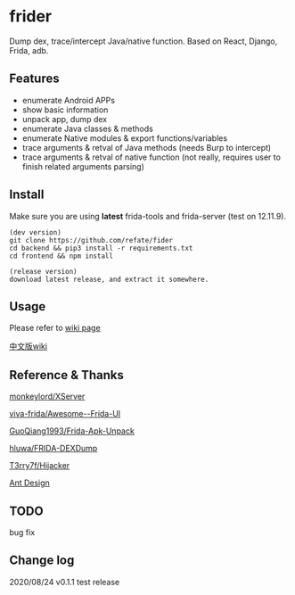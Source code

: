 # frider

Dump dex, trace/intercept Java/native function. Based on React, Django, Frida, adb. 

## Features

- enumerate Android APPs
- show basic information 
- unpack app, dump dex
- enumerate Java classes & methods
- enumerate Native modules & export functions/variables
- trace arguments & retval of Java methods (needs Burp to intercept)
- trace arguments & retval of native function (not really, requires user to finish related arguments parsing)

## Install

Make sure you are using **latest** frida-tools and frida-server (test on 12.11.9). 

```
(dev version)
git clone https://github.com/refate/fider
cd backend && pip3 install -r requirements.txt
cd frontend && npm install

(release version)
download latest release, and extract it somewhere.
```

## Usage

Please refer to [wiki page](https://github.com/refate/frider/wiki/Usage)

[中文版wiki](https://github.com/refate/frider/wiki/Usage-CN)

## Reference & Thanks

[monkeylord/XServer](https://github.com/monkeylord/XServer)

[viva-frida/Awesome--Frida-UI](https://github.com/viva-frida/Awesome--Frida-UI)

[GuoQiang1993/Frida-Apk-Unpack](https://github.com/GuoQiang1993/Frida-Apk-Unpack)

[hluwa/FRIDA-DEXDump](https://github.com/hluwa/FRIDA-DEXDump)

[T3rry7f/Hijacker](https://github.com/T3rry7f/Hijacker)

[Ant Design](https://ant.design/)

## TODO

bug fix

## Change log 

2020/08/24 v0.1.1 test release 